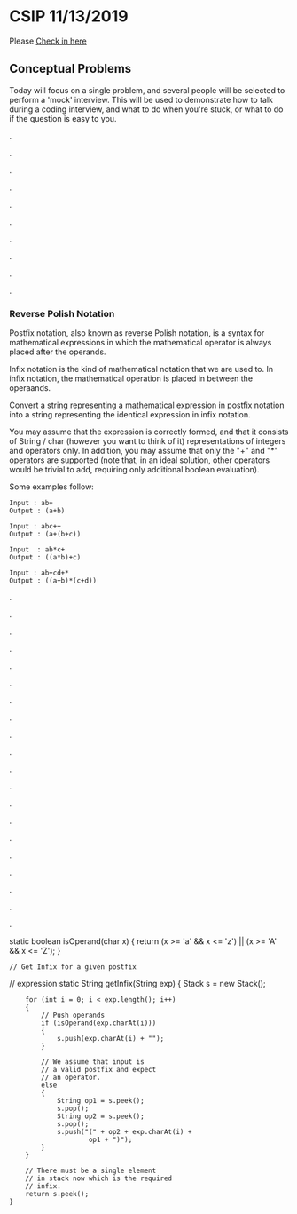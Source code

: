 # CSIP 11/13/2019

Please [Check in here](https://docs.google.com/forms/d/e/1FAIpQLScmmgOxU1sxZPqFstweD_qU8C_eu0MtK6wn3BajnftPz6j7_A/viewform?usp=sf_link)



## Conceptual Problems

   Today will focus on a single problem, and several people will be selected to perform a 'mock' interview. This will be used to demonstrate how to talk during a coding interview, and what to do when you're stuck, or what to do if the question is easy to you.

.

.

.

.

.

.

.

.

.

.




### Reverse Polish Notation

Postfix notation, also known as reverse Polish notation, is a syntax for mathematical
expressions in which the mathematical operator is always placed after the operands.

Infix notation is the kind of mathematical notation that we are used to. In infix 
notation, the mathematical operation is placed in between the operaands. 

Convert a string representing a mathematical expression in postfix notation into a 
string representing the identical expression in infix notation.

You may assume that the expression is correctly formed, and that it consists of String / char (however you want to think of it)
representations of integers and operators only. In addition, you may assume that only 
the "+" and "*" operators are supported (note that, in an ideal solution, other 
operators would be trivial to add, requiring only additional boolean evaluation).

Some examples follow:

```
Input : ab+
Output : (a+b)

Input : abc++
Output : (a+(b+c))

Input  : ab*c+
Output : ((a*b)+c)

Input : ab+cd+*
Output : ((a+b)*(c+d))
```


.

.

.

.

.

.

.

.

.

.

.

.

.

.

.

.

.

.

.

.

static boolean isOperand(char x)
    {
        return (x >= 'a' && x <= 'z') ||
                (x >= 'A' && x <= 'Z');
    }

    // Get Infix for a given postfix
// expression
    static String getInfix(String exp)
    {
        Stack<String> s = new Stack<String>();

        for (int i = 0; i < exp.length(); i++)
        {
            // Push operands
            if (isOperand(exp.charAt(i)))
            {
                s.push(exp.charAt(i) + "");
            }

            // We assume that input is
            // a valid postfix and expect
            // an operator.
            else
            {
                String op1 = s.peek();
                s.pop();
                String op2 = s.peek();
                s.pop();
                s.push("(" + op2 + exp.charAt(i) +
                        op1 + ")");
            }
        }

        // There must be a single element
        // in stack now which is the required
        // infix.
        return s.peek();
    }
